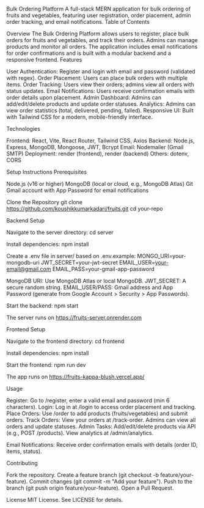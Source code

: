 Bulk Ordering Platform
A full-stack MERN application for bulk ordering of fruits and vegetables, featuring user registration, order placement, admin order tracking, and email notifications.
Table of Contents

Overview
The Bulk Ordering Platform allows users to register, place bulk orders for fruits and vegetables, and track their orders. Admins can manage products and monitor all orders. The application includes email notifications for order confirmations and is built with a modular backend and a responsive frontend.
Features

User Authentication: Register and login with email and password (validated with regex).
Order Placement: Users can place bulk orders with multiple items.
Order Tracking: Users view their orders; admins view all orders with status updates.
Email Notifications: Users receive confirmation emails with order details upon placement.
Admin Dashboard: Admins can add/edit/delete products and update order statuses.
Analytics: Admins can view order statistics (total, delivered, pending, failed).
Responsive UI: Built with Tailwind CSS for a modern, mobile-friendly interface.

Technologies

Frontend: React, Vite, React Router, Tailwind CSS, Axios
Backend: Node.js, Express, MongoDB, Mongoose, JWT, Bcrypt
Email: Nodemailer (Gmail SMTP)
Deployment: render (frontend), render (backend)
Others: dotenv, CORS

Setup Instructions
Prerequisites

Node.js (v16 or higher)
MongoDB (local or cloud, e.g., MongoDB Atlas)
Git
Gmail account with App Password for email notifications

Clone the Repository
git clone https://github.com/koushikkumarkadari/fruits.git
cd your-repo

Backend Setup

Navigate to the server directory:
cd server


Install dependencies:
npm install


Create a .env file in server/ based on .env.example:
MONGO_URI=your-mongodb-uri
JWT_SECRET=your-jwt-secret
EMAIL_USER=your-email@gmail.com
EMAIL_PASS=your-gmail-app-password


MongoDB URI: Use MongoDB Atlas or local MongoDB.
JWT_SECRET: A secure random string.
EMAIL_USER/PASS: Gmail address and App Password (generate from Google Account > Security > App Passwords).


Start the backend:
npm start


The server runs on https://fruits-server.onrender.com



Frontend Setup

Navigate to the frontend directory:
cd frontend


Install dependencies:
npm install


Start the frontend:
npm run dev


The app runs on https://fruits-kappa-blush.vercel.app/

Usage

Register: Go to /register, enter a valid email and password (min 6 characters).
Login: Log in at /login to access order placement and tracking.
Place Orders: Use /order to add products (fruits/vegetables) and submit orders.
Track Orders: View your orders at /track-order. Admins can view all orders and update statuses.
Admin Tasks:
Add/edit/delete products via API (e.g., POST /products).
View analytics at /admin/analytics.


Email Notifications: Receive order confirmation emails with details (order ID, items, status).

Contributing

Fork the repository.
Create a feature branch (git checkout -b feature/your-feature).
Commit changes (git commit -m "Add your feature").
Push to the branch (git push origin feature/your-feature).
Open a Pull Request.

License
MIT License. See LICENSE for details.
